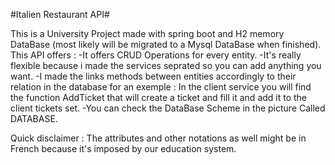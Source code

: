 #Italien Restaurant API#

This is a University Project made with spring boot and H2 memory DataBase (most likely will be migrated to a Mysql DataBase when finished).
This API offers : 
	-It offers CRUD Operations for every entity.
	-It's really flexible because i made the services seprated so you can add anything you want.
	-I made the links methods between entities accordingly to their relation in the database for an exemple : In the client service you will find the function AddTicket that will create a ticket and fill it and add it to the client tickets set.
	-You can check the DataBase Scheme in the picture Called DATABASE.

Quick disclaimer : The attributes and other notations as well might be in French because it's imposed by our education system.